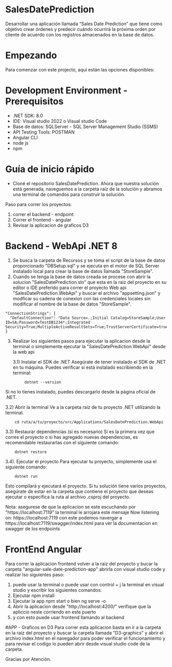 # SalesDatePrediction
Desarrollar una aplicación llamada “Sales Date Prediction” que tiene como objetivo crear órdenes y predecir cuándo ocurrirá la próxima orden por cliente de acuerdo con los registros almacenados en la base de datos.

# Empezando
Para comenzar con este projecto, aquí están las opciones disponibles:

# Development Environment - Prerequisitos

  - .NET SDK: 8.0
  - IDE: Visual studio 2022 o Visual studio Code
  - Base de datos: SQLServer - SQL Server Management Studio (SSMS)
  - API Testing Tools: POSTMAN
  - Angular CLI
  - node js
  - npm
    
# Guía de inicio rápido 
  - Cloné el repositorio SalesDatePrediction. Ahora que nuestra solución está generada, 
    naveguemos a la carpeta raíz de la solución y abramos una terminal de comandos para construir la solución.

Paso para correr los proyectos:
1) correr el backend - endpoint
2) Correr el frontend - angular
3) Revisar la aplicacion de graficos D3 

# Backend - WebApi .NET 8
  1) Se busca la carpeta de Recursos y se toma el script de la base de datos proporcionado "DBSetup.sql"
     y se ejecuta en el motor de SQL Server instalado local para crear la base de datos llamada "StoreSample".
  2) Cuando se tenga la base de datos creada se procese con abrir la solucion "SalesDatePrediction.sln" que esta en la raiz del proyecto
  en su editor o IDE preferido para correr el proyecto Web api "SalesDatePrediction.WebApi" y buscar el archivo "appsetting.json"
y modficar su cadena de conexion con las credenciales locales sin modificar el nombre de la base de datos "StoreSample".


    "ConnectionStrings": {
      "DefaultConnection": "Data Source=.;Initial Catalog=StoreSample;User ID=SA;Password=TestDB1234*;Integrated Security=True;MultipleActiveResultSets=True;TrustServerCertificate=true"
    }
3) Realizar los siguientes pasos para ejecutar la aplicacion desde la terminal o simplemente ejecutar la "SalesDatePrediction.WebApi" desde la web api

   3.1) Instalar el SDK de .NET
   Asegúrate de tener instalado el SDK de .NET en tu máquina. Puedes verificar si está instalado escribiendo en la terminal:

            dotnet --version
  Si no lo tienes instalado, puedes descargarlo desde la página oficial de .NET.
  
  3.2) Abrir la terminal
  Ve a la carpeta raíz de tu proyecto .NET utilizando la terminal.

        cd ruta/a/tu/proyecto/src/Applications/SalesDatePrediction.WebApi
  3.3) Restaurar dependencias (si es necesario)
  Si es la primera vez que corres el proyecto o si has agregado nuevas dependencias, es recomendable restaurarlas con el siguiente comando:

        dotnet restore
   
  3.4). Ejecutar el proyecto 
  Para ejecutar tu proyecto, simplemente usa el siguiente comando:

        dotnet run

  Esto compilará y ejecutará el proyecto. Si tu solución tiene varios proyectos, asegúrate de estar en la carpeta que contiene el proyecto que deseas ejecutar o especifica la ruta al archivo .csproj del proyecto.
  
  Nota: asegurese de que la aplicacion se este escuchando por "https://localhost:7119" la terminal le arrojara este mensaje Now listening on: https://localhost:7119
  con este podemos navergar a https://localhost:7119/swagger/index.html para ver la documentacion en swagger de los endpoints

# FrontEnd Angular
Para correr la aplicacion frontend volver a la raiz del proyecto y bucar la carpeta "angular-sale-date-prediction-app" abrirla con visual studio code y realizar lso siguientes paso:

1) puede usar la terminal o puede usar con control + j la terminal en visual studio y escribir los siguientes comandos:
2) Ejecutar npm install
3) Ejecutar la app npm start o bien ng serve -o
4) Abrir la aplicacion desde "http://localhost:4200/" verifique que la apliccio neste corriendo en este puerto
5) y con esto puede usar frontend llamando al backend

#APP - Graficos en D3
Para correr esta aplicacion basta en ir a la carpeta en la raiz del proyecto y buscar la carpeta llamada "D3-graphics" 
y abrir el archivo index.html en el navegador para poder verificar el funcionamiento y para revisar el codigo lo pueden abrir desde 
visual studio code de la carpeta.

Gracias por Atención.
   


